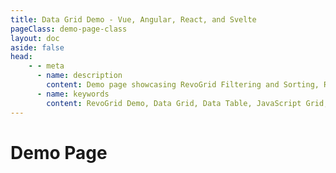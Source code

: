 ```yaml
---
title: Data Grid Demo - Vue, Angular, React, and Svelte
pageClass: demo-page-class
layout: doc
aside: false
head:
    - - meta
      - name: description
        content: Demo page showcasing RevoGrid Filtering and Sorting, Resizing, Pinned and Grouped Columns
      - name: keywords
        content: RevoGrid Demo, Data Grid, Data Table, JavaScript Grid, Vue Grid, React Grid, Angular Grid, High-Performance Grid, Excel Export, React Table, Scalable Data Grids, Customizable Grid, Data Filtering
---
```


<script setup>
import ShowoffBanner from '../guide/parts/ShowoffBanner.vue'
import Grid from './vue/DemoHR.vue'
</script>

# Demo Page

<br />

<Grid />

<div style="max-width: 800px;">

<!--@include: ../guide/parts/_fake-data-banner.md-->

<br /><br />
<ShowoffBanner />



<!--@include: ../guide/parts/_framework.md-->

</div>
